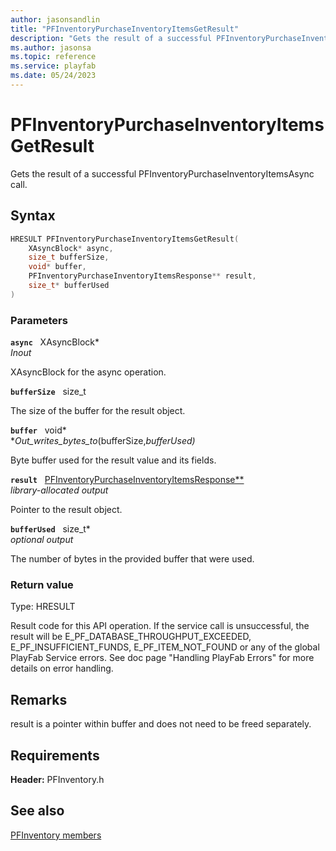 ```yaml
---
author: jasonsandlin
title: "PFInventoryPurchaseInventoryItemsGetResult"
description: "Gets the result of a successful PFInventoryPurchaseInventoryItemsAsync call."
ms.author: jasonsa
ms.topic: reference
ms.service: playfab
ms.date: 05/24/2023
---
```


# PFInventoryPurchaseInventoryItemsGetResult  

Gets the result of a successful PFInventoryPurchaseInventoryItemsAsync call.  

## Syntax  
  
```cpp
HRESULT PFInventoryPurchaseInventoryItemsGetResult(  
    XAsyncBlock* async,  
    size_t bufferSize,  
    void* buffer,  
    PFInventoryPurchaseInventoryItemsResponse** result,  
    size_t* bufferUsed  
)  
```  
  
### Parameters  
  
**`async`** &nbsp; XAsyncBlock*  
*_Inout_*  
  
XAsyncBlock for the async operation.  
  
**`bufferSize`** &nbsp; size_t  
  
The size of the buffer for the result object.  
  
**`buffer`** &nbsp; void*  
*_Out_writes_bytes_to_(bufferSize,*bufferUsed)*  
  
Byte buffer used for the result value and its fields.  
  
**`result`** &nbsp; [PFInventoryPurchaseInventoryItemsResponse**](../../pfinventorytypes/structs/pfinventorypurchaseinventoryitemsresponse.md)  
*library-allocated output*  
  
Pointer to the result object.  
  
**`bufferUsed`** &nbsp; size_t*  
*optional output*  
  
The number of bytes in the provided buffer that were used.  
  
  
### Return value
Type: HRESULT
  
Result code for this API operation. If the service call is unsuccessful, the result will be E_PF_DATABASE_THROUGHPUT_EXCEEDED, E_PF_INSUFFICIENT_FUNDS, E_PF_ITEM_NOT_FOUND or any of the global PlayFab Service errors. See doc page "Handling PlayFab Errors" for more details on error handling.
  
## Remarks  
  
result is a pointer within buffer and does not need to be freed separately.
  
## Requirements  
  
**Header:** PFInventory.h
  
## See also  
[PFInventory members](../pfinventory_members.md)  

  
  
